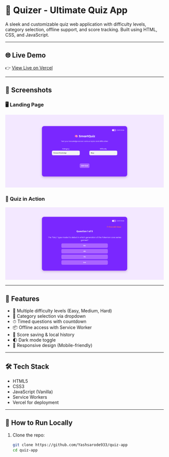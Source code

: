# 🧠 Quizer - Ultimate Quiz App

A sleek and customizable quiz web application with difficulty levels, category selection, offline support, and score tracking. Built using HTML, CSS, and JavaScript.

---

## 🌐 Live Demo

👉 [View Live on Vercel](https://quiz-app-mauve-mu.vercel.app/)

---

## 📸 Screenshots

### 🖥️ Landing Page
![Landing Page](screenshots/landing.png)

### 🧠 Quiz in Action
![Quiz Page](screenshots/quiz.png)

---

## 🚀 Features

- 🎯 Multiple difficulty levels (Easy, Medium, Hard)
- 🧩 Category selection via dropdown
- ⏱ Timed questions with countdown
- 📦 Offline access with Service Worker
- 💾 Score saving & local history
- 🌓 Dark mode toggle
- 📱 Responsive design (Mobile-friendly)

---

## 🛠️ Tech Stack

- HTML5
- CSS3
- JavaScript (Vanilla)
- Service Workers
- Vercel for deployment

---

## 🧪 How to Run Locally

1. Clone the repo:
   ```bash
   git clone https://github.com/Yashsarode933/quiz-app
   cd quiz-app
